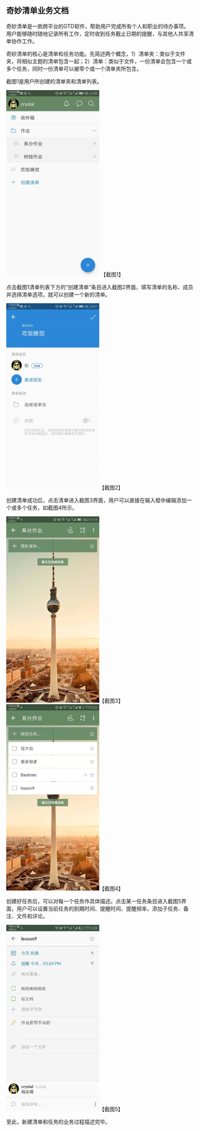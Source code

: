 ## 奇妙清单业务文档

奇妙清单是一款跨平台的GTD软件，帮助用户完成所有个人和职业的待办事项。用户能够随时随地记录所有工作，定时收到任务截止日期的提醒，与其他人共享清单协作工作。

奇妙清单的核心是清单和任务功能。先简述两个概念，1）清单夹：类似于文件夹，将相似主题的清单包含一起；2）清单：类似于文件，一份清单会包含一个或多个任务，同时一份清单可以被零个或一个清单夹所包含。

截图1是用户所创建的清单夹和清单列表。

<img src="screenshot/1.jpg" width="250" height="500" alt="截图1"/> 【截图1】

点击截图1清单列表下方的“创建清单”条目进入截图2界面，填写清单的名称、成员并选择清单选项，就可以创建一个新的清单。 

<img src="screenshot/2.jpg" width="250" height="500" alt="截图2"/>【截图2】

创建清单成功后，点击清单进入截图3界面，用户可以直接在输入框中编辑添加一个或多个任务，如截图4所示。 

<img src="screenshot/3.jpg" width="250" height="500" alt="截图3"/>【截图3】 <img src="screenshot/4.jpg" width="250" height="500" alt="截图4"/>【截图4】

创建好任务后，可以对每一个任务作具体描述。点击某一任务条目进入截图5界面，用户可以设置当前任务的到期时间、提醒时间、提醒频率，添加子任务、备注、文件和评论。 

<img src="screenshot/5.jpg" width="250" height="500" alt="截图5"/>【截图5】

至此，新建清单和任务的业务过程描述完毕。 

